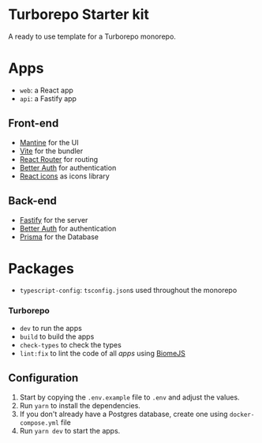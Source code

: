 # Turborepo Starter kit
A ready to use template for a Turborepo monorepo.

# Apps
- `web`: a React app
- `api`: a Fastify app

## Front-end
- [Mantine](https://mantine.dev) for the UI
- [Vite](https://vitejs.dev) for the bundler
- [React Router](https://reactrouter.com) for routing
- [Better Auth](https://www.better-auth.com) for authentication
- [React icons](https://react-icons.github.io/react-icons) as icons library


## Back-end
- [Fastify](https://www.fastify.io) for the server
- [Better Auth](https://www.better-auth.com) for authentication
- [Prisma](https://www.prisma.io) for the Database


# Packages
- `typescript-config`: `tsconfig.json`s used throughout the monorepo


### Turborepo
- ```dev``` to run the apps
- ```build``` to build the apps
- ```check-types``` to check the types
- ```lint:fix``` to lint the code of all _apps_ using [BiomeJS](https://biomejs.dev/fr)


## Configuration
1. Start by copying the `.env.example` file to `.env` and adjust the values.
2. Run `yarn` to install the dependencies.
3. If you don't already have a Postgres database, create one using `docker-compose.yml` file
4. Run `yarn dev` to start the apps.
